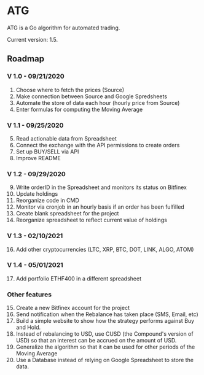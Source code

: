# ATG

ATG is a Go algorithm for automated trading.

Current version: 1.5.

## Roadmap 

### V 1.0 - 09/21/2020
1. Choose where to fetch the prices (Source)
2. Make connection between Source and Google Spredsheets
3. Automate the store of data each hour (hourly price from Source)
4. Enter formulas for computing the Moving Average

### V 1.1 - 09/25/2020
5. Read actionable data from Spreadsheet
6. Connect the exchange with the API permissions to create orders
7. Set up BUY/SELL via API
8. Improve README

### V 1.2 - 09/29/2020
9. Write orderID in the Spreadsheet and monitors its status on Bitfinex
10. Update holdings
11. Reorganize code in CMD
12. Monitor via cronjob in an hourly basis if an order has been fulfilled
13. Create blank spreadsheet for the project
14. Reorganize spreadsheet to reflect current value of holdings

### V 1.3 - 02/10/2021
16. Add other cryptocurrencies (LTC, XRP, BTC, DOT, LINK, ALGO, ATOM)

### V 1.4 - 05/01/2021
17. Add portfolio ETHF400 in a different spreadsheet

### Other features
15. Create a new Bitfinex account for the project
17. Send notification when the Rebalance has taken place (SMS, Email, etc)
18. Build a simple website to show how the strategy performs against Buy and Hold.
19. Instead of rebalancing to USD, use CUSD (the Compound's version of USD) so that an interest can be accrued on the amount of USD.
22. Generalize the algorithm so that it can be used for other periods of the Moving Average
23. Use a Database instead of relying on Google Spreadsheet to store the data.
